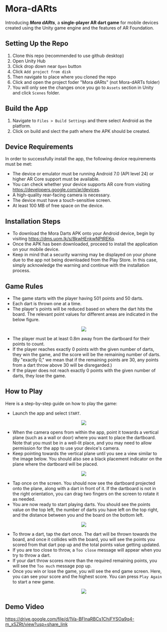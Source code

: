 # Mora-dARts

Introducing _**Mora dARts**_, a **single-player AR dart game** for mobile devices created using the Unity game engine and the features of AR Foundation. 

## Setting Up the Repo

1. Clone this repo (recommended to use github desktop)
2. Open Unity Hub 
3. Click drop down near `Open` button
4. Click `Add project from disk`
5. Then navigate to place where you cloned the repo
6. Click and open the project foder "Mora dARts" (not Mora-dARTs folder)
7. You will only see the changes once you go to `Assets` section in Unity and click `Scenes` folder.

## Build the App
1. Navigate to `Files > Build Settings` and there select Android as the platform.
2. Click on build and slect the path where the APK should be created.

## Device Requirements 
In order to successfully install the app, the following device requirements must be met:
* The device or emulator must be running Android 7.0 (API level 24) or higher
AR Core support must be available. 
* You can check whether your device supports AR core from visiting https://developers.google.com/ar/devices.
* A high-quality rear-facing camera is necessary.
* The device must have a touch-sensitive screen.
* At least 100 MB of free space on the device.

## Installation Steps
* To download the Mora Darts APK onto your Android device, begin by visiting https://dms.uom.lk/s/8kwHEnkwNPtREKq.
* Once the APK has been downloaded, proceed to install the application on your mobile device. 
* Keep in mind that a security warning may be displayed on your phone due to the app not being downloaded from the Play Store. In this case, simply acknowledge the warning and continue with the installation process.

## Game Rules
* The game starts with the player having 501 points and 50 darts.
* Each dart is thrown one at a time.
* The player's points will be reduced based on where the dart hits the board. The relevant point values for different areas are indicated in the below figure.

<p align="center">
  <img src="https://user-images.githubusercontent.com/57411348/220306392-830bd28f-ffc7-4a2f-b9d2-912a0b2098f9.png">
</p>

* The player must be at least 0.8m away from the dartboard for their points to count.
* If the player reaches exactly 0 points with the given number of darts, they win the game, and the score will be the remaining number of darts. (By "exactly 0," we mean that if the remaining points are 30, any points from a dart throw above 30 will be disregarded.)
* If the player does not reach exactly 0 points with the given number of darts, they lose the game.

## How to Play
Here is a step-by-step guide on how to play the game:
* Launch the app and select `START`.

<p align="center">
  <img src="https://user-images.githubusercontent.com/57411348/220310800-f968c6d0-a754-4285-945d-64e7eee7fa13.png">
</p>

* When the camera opens from within the app, point it towards a vertical plane (such as a wall or door) where you want to place the dartboard. Note that you must be in a well-lit place, and you may need to allow permission for the app to use your device's camera.
* Keep pointing towards the vertical plane until you see a view similar to the image below. You should also see a black placement indicator on the plane where the dartboard will be placed.

<p align="center">
  <img src="https://user-images.githubusercontent.com/57411348/220311322-d210764e-5d73-49f3-9316-0280552082d0.png">
</p>

* Tap once on the screen. You should now see the dartboard projected onto the plane, along with a dart in front of it. If the dartboard is not in the right orientation, you can drag two fingers on the screen to rotate it as needed.
* You are now ready to start playing darts. You should see the points value on the top left, the number of darts you have left on the top right, and the distance between you and the board on the bottom left.

<p align="center">
  <img src="https://user-images.githubusercontent.com/57411348/220311621-4130a3cd-2e6c-40d7-9974-1869360883cd.png">
</p>

* To throw a dart, tap the dart once. The dart will be thrown towards the board, and once it collides with the board, you will see the points you scored from that dart pop up and the total points value getting updated.
* If you are too close to throw, a `Too close` message will appear when you try to throw a dart. 
* If your dart throw scores more than the required remaining points, you will see the `Too much` message pop up.
* Once you win or lose the game, you will see the end game screen. Here, you can see your score and the highest score. You can press `Play Again`  to start a new game.

<p align="center">
  <img src="https://user-images.githubusercontent.com/57411348/220311701-f1af6bf2-9304-4253-9343-426a32ea0fe6.png">
</p>

## Demo Video

https://drive.google.com/file/d/1Va-BFlnaRBCs1ChjFYSOa9q4-m_xSZRt/view?usp=share_link
